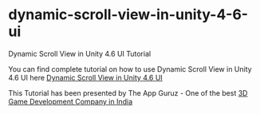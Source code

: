 # dynamic-scroll-view-in-unity-4-6-ui
Dynamic Scroll View in Unity 4.6 UI Tutorial

You can find complete tutorial on how to use Dynamic Scroll View in Unity 4.6 UI here [Dynamic Scroll View in Unity 4.6 UI](http://www.theappguruz.com/unity/dynamic-scroll-view-in-unity-4-6-ui/)

This Tutorial has been presented by The App Guruz - One of the best [3D Game Development Company in India](http://www.theappguruz.com/3d-game-development/)
